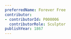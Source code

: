```yaml
---
preferredName: Forever Free
contributor:
- contributorId: P000006
  contributorRole: Sculptor
publishYear: 1867
---
```



